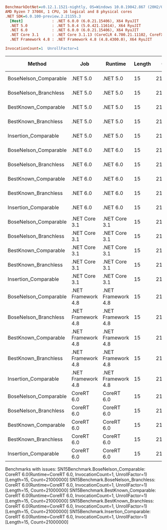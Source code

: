 ``` ini

BenchmarkDotNet=v0.12.1.1521-nightly, OS=Windows 10.0.19042.867 (20H2/October2020Update)
AMD Ryzen 7 3700X, 1 CPU, 16 logical and 8 physical cores
.NET SDK=6.0.100-preview.2.21155.3
  [Host]             : .NET 6.0.0 (6.0.21.15406), X64 RyuJIT
  .NET 5.0           : .NET 5.0.4 (5.0.421.11614), X64 RyuJIT
  .NET 6.0           : .NET 6.0.0 (6.0.21.15406), X64 RyuJIT
  .NET Core 3.1      : .NET Core 3.1.13 (CoreCLR 4.700.21.11102, CoreFX 4.700.21.11602), X64 RyuJIT
  .NET Framework 4.8 : .NET Framework 4.8 (4.8.4300.0), X64 RyuJIT

InvocationCount=1  UnrollFactor=1  

```
|                Method |                Job |            Runtime | Length |    Count |     Mean |   Error |  StdDev | Gen 0 | Gen 1 | Gen 2 | Allocated |
|---------------------- |------------------- |------------------- |------- |--------- |---------:|--------:|--------:|------:|------:|------:|----------:|
| BoseNelson_Comparable |           .NET 5.0 |           .NET 5.0 |     15 | 21000000 | 172.2 ms | 0.32 ms | 0.30 ms |     - |     - |     - |         - |
| BoseNelson_Branchless |           .NET 5.0 |           .NET 5.0 |     15 | 21000000 | 200.5 ms | 1.15 ms | 1.08 ms |     - |     - |     - |         - |
|  BestKnown_Comparable |           .NET 5.0 |           .NET 5.0 |     15 | 21000000 | 190.3 ms | 0.34 ms | 0.30 ms |     - |     - |     - |         - |
|  BestKnown_Branchless |           .NET 5.0 |           .NET 5.0 |     15 | 21000000 | 151.1 ms | 0.09 ms | 0.07 ms |     - |     - |     - |         - |
|  Insertion_Comparable |           .NET 5.0 |           .NET 5.0 |     15 | 21000000 | 202.6 ms | 2.93 ms | 2.45 ms |     - |     - |     - |         - |
| BoseNelson_Comparable |           .NET 6.0 |           .NET 6.0 |     15 | 21000000 | 172.3 ms | 0.50 ms | 0.45 ms |     - |     - |     - |     144 B |
| BoseNelson_Branchless |           .NET 6.0 |           .NET 6.0 |     15 | 21000000 | 197.8 ms | 0.19 ms | 0.17 ms |     - |     - |     - |     144 B |
|  BestKnown_Comparable |           .NET 6.0 |           .NET 6.0 |     15 | 21000000 | 190.9 ms | 0.45 ms | 0.42 ms |     - |     - |     - |     144 B |
|  BestKnown_Branchless |           .NET 6.0 |           .NET 6.0 |     15 | 21000000 | 151.2 ms | 0.25 ms | 0.22 ms |     - |     - |     - |     144 B |
|  Insertion_Comparable |           .NET 6.0 |           .NET 6.0 |     15 | 21000000 | 216.9 ms | 2.43 ms | 2.28 ms |     - |     - |     - |     192 B |
| BoseNelson_Comparable |      .NET Core 3.1 |      .NET Core 3.1 |     15 | 21000000 | 173.4 ms | 1.54 ms | 1.44 ms |     - |     - |     - |         - |
| BoseNelson_Branchless |      .NET Core 3.1 |      .NET Core 3.1 |     15 | 21000000 | 197.7 ms | 0.06 ms | 0.05 ms |     - |     - |     - |         - |
|  BestKnown_Comparable |      .NET Core 3.1 |      .NET Core 3.1 |     15 | 21000000 | 190.7 ms | 0.40 ms | 0.33 ms |     - |     - |     - |         - |
|  BestKnown_Branchless |      .NET Core 3.1 |      .NET Core 3.1 |     15 | 21000000 | 151.6 ms | 0.64 ms | 0.60 ms |     - |     - |     - |         - |
|  Insertion_Comparable |      .NET Core 3.1 |      .NET Core 3.1 |     15 | 21000000 | 211.4 ms | 1.03 ms | 0.96 ms |     - |     - |     - |      48 B |
| BoseNelson_Comparable | .NET Framework 4.8 | .NET Framework 4.8 |     15 | 21000000 | 178.4 ms | 1.02 ms | 0.95 ms |     - |     - |     - |         - |
| BoseNelson_Branchless | .NET Framework 4.8 | .NET Framework 4.8 |     15 | 21000000 | 198.0 ms | 0.18 ms | 0.15 ms |     - |     - |     - |         - |
|  BestKnown_Comparable | .NET Framework 4.8 | .NET Framework 4.8 |     15 | 21000000 | 192.3 ms | 1.06 ms | 0.99 ms |     - |     - |     - |         - |
|  BestKnown_Branchless | .NET Framework 4.8 | .NET Framework 4.8 |     15 | 21000000 | 142.2 ms | 0.34 ms | 0.31 ms |     - |     - |     - |         - |
|  Insertion_Comparable | .NET Framework 4.8 | .NET Framework 4.8 |     15 | 21000000 | 278.5 ms | 1.98 ms | 1.85 ms |     - |     - |     - |         - |
| BoseNelson_Comparable |         CoreRT 6.0 |         CoreRT 6.0 |     15 | 21000000 |       NA |      NA |      NA |     - |     - |     - |         - |
| BoseNelson_Branchless |         CoreRT 6.0 |         CoreRT 6.0 |     15 | 21000000 |       NA |      NA |      NA |     - |     - |     - |         - |
|  BestKnown_Comparable |         CoreRT 6.0 |         CoreRT 6.0 |     15 | 21000000 |       NA |      NA |      NA |     - |     - |     - |         - |
|  BestKnown_Branchless |         CoreRT 6.0 |         CoreRT 6.0 |     15 | 21000000 |       NA |      NA |      NA |     - |     - |     - |         - |
|  Insertion_Comparable |         CoreRT 6.0 |         CoreRT 6.0 |     15 | 21000000 |       NA |      NA |      NA |     - |     - |     - |         - |

Benchmarks with issues:
  SN15Benchmark.BoseNelson_Comparable: CoreRT 6.0(Runtime=CoreRT 6.0, InvocationCount=1, UnrollFactor=1) [Length=15, Count=21000000]
  SN15Benchmark.BoseNelson_Branchless: CoreRT 6.0(Runtime=CoreRT 6.0, InvocationCount=1, UnrollFactor=1) [Length=15, Count=21000000]
  SN15Benchmark.BestKnown_Comparable: CoreRT 6.0(Runtime=CoreRT 6.0, InvocationCount=1, UnrollFactor=1) [Length=15, Count=21000000]
  SN15Benchmark.BestKnown_Branchless: CoreRT 6.0(Runtime=CoreRT 6.0, InvocationCount=1, UnrollFactor=1) [Length=15, Count=21000000]
  SN15Benchmark.Insertion_Comparable: CoreRT 6.0(Runtime=CoreRT 6.0, InvocationCount=1, UnrollFactor=1) [Length=15, Count=21000000]
